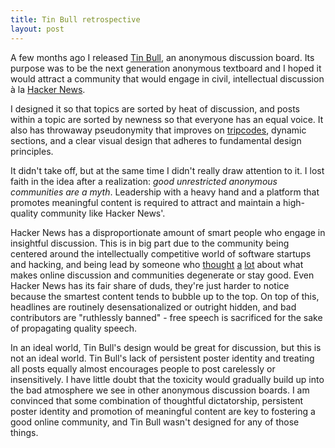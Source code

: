 ```yaml
---
title: Tin Bull retrospective
layout: post
---
```

A few months ago I released [Tin Bull](http://tinbull.com), an anonymous discussion board. Its purpose was to be the next generation anonymous textboard and I hoped it would attract a community that would engage in civil, intellectual discussion à la [Hacker News](http://news.ycombinator.com).

I designed it so that topics are sorted by heat of discussion, and posts within a topic are sorted by newness so that everyone has an equal voice. It also has throwaway pseudonymity that improves on [tripcodes](https://upload.wikimedia.org/wikipedia/commons/b/b8/Tripcode.png), dynamic sections, and a clear visual design that adheres to fundamental design principles.

It didn't take off, but at the same time I didn't really draw attention to it. I lost faith in the idea after a realization: *good unrestricted anonymous communities are a myth*. Leadership with a heavy hand and a platform that promotes meaningful content is required to attract and maintain a high-quality community like Hacker News'.

Hacker News has a disproportionate amount of smart people who engage in insightful discussion. This is in big part due to the community being centered around the intellectually competitive world of software startups and hacking, and being lead by someone who [thought](http://www.paulgraham.com/disagree.html) [a](http://paulgraham.com/hackernews.html) [lot](http://paulgraham.com/identity.html) about what makes online discussion and communities degenerate or stay good. Even Hacker News has its fair share of duds, they're just harder to notice because the smartest content tends to bubble up to the top. On top of this, headlines are routinely desensationalized or outright hidden, and bad contributors are "ruthlessly banned" - free speech is sacrificed for the sake of propagating quality speech.

In an ideal world, Tin Bull's design would be great for discussion, but this is not an ideal world. Tin Bull's lack of persistent poster identity and treating all posts equally almost encourages people to post carelessly or insensitively. I have little doubt that the toxicity would gradually build up into the bad atmosphere we see in other anonymous discussion boards. I am convinced that some combination of thoughtful dictatorship, persistent poster identity and promotion of meaningful content are key to fostering a good online community, and Tin Bull wasn't designed for any of those things.
